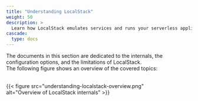 ```yaml
---
title: "Understanding LocalStack"
weight: 50
description: >
  Learn how LocalStack emulates services and runs your serverless applications.
cascade:
  type: docs
---
```


The documents in this section are dedicated to the internals, the configuration options, and the limitations of LocalStack.\
The following figure shows an overview of the covered topics:

<br>
<div style="max-width: 80%">
{{< figure src="understanding-localstack-overview.png" alt="Overview of LocalStack internals" >}}
</div>